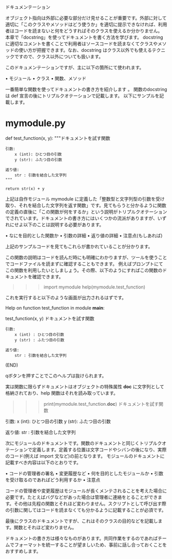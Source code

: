 ドキュメンテーション

オブジェクト指向は外部に必要な部分だけ見せることが重要です。外部に対して適切に「このクラスやメソッドはどう使うか」を適切に提示できなければ、利用者はコードを読まないと何をどうすればそのクラスを使えるか分かりません。
本章で「docstring」を使ってドキュメントを書く方法を学びます。 docstring に適切なコメントを書くことで利用者はソースコードを読まなくてクラスやメソッドの使い方が把握できます。なお、docstring はクラス以外でも使えるテクニックですので、クラス以外についても扱います。

このドキュメンテーションですが、主に以下の箇所にて使われます。

•	モジュール
•	クラス
•	関数、メソッド

一番簡単な関数を使ってドキュメントの書き方を紹介します 。
関数のdocstring は def 宣言の後にトリプルクオテーションで記載します。
以下にサンプルを記載します。

# mymodule.py

def test_function(x, y):
	"""ドキュメントを試す関数

	引数:
	    x (int): ひとつ目の引数
	    y (str): ふたつ目の引数

	返り値:
	    str : 引数を結合した文字列
	"""

	return str(x) + y

上記は自作モジュール mymodule に定義した「整数型と文字列型の引数を受け取り、それを結合した文字列を返す関数」です。見てもらうと分かるように関数の定義の直後に「この関数が何をするか」という説明がトリプルクオテーションでされています。ドキュメントの書き方にはいくつかの流派がありますが、いずれにせよ以下のことは説明する必要があります。

•	なにを目的とした関数か
•	引数の詳細
•	返り値の詳細
•	注意点(もしあれば)

上記のサンプルコードを見てもこれらが書かれていることが分かります。

この関数の説明はコードを読んだ時にも明確にわかりますが、ツールを使うことでコードファイルを読まずに確認することもできます。
例えばプロンプトにてこの関数を利用したいとしましょう。その際、以下のようにすればこの関数のドキュメントを確認できます。

>>> import mymodule
>>> help(mymodule.test_function)

これを実行すると以下のような画面が出力されるはずです。

Help on function test_function in module __main__:

test_function(x, y)
    ドキュメントを試す関数

    引数:
        x (int) : ひとつ目の引数
        y (str) : ふたつ目の引数

    返り値:
        str : 引数を結合した文字列
(END)

qボタンを押すことでこのヘルプは抜けられます。

実は関数に限らずドキュメントはオブジェクトの特殊属性 __doc__ に文字列として格納されており、help 関数はそれを読み取っています。

>>> print(mymodule.test_function.__doc__)
ドキュメントを試す関数

  引数:
      x (int): ひとつ目の引数
      y (str): ふたつ目の引数

  返り値:
      str : 引数を結合した文字列
>>>

次にモジュールのドキュメントです。関数のドキュメントと同じくトリプルクオテーションで定義します。定義する位置は文字コードやシバンの後になり、実際のコード(例えば import 文など)の前となります。
モジュールのドキュメントに記載すべき内容は以下のとおりです。

•	コードの管理者の署名
•	変更履歴など
•	何を目的としたモジュールか
•	引数を受け取るのであればどう利用するか
•	注意点

コードの管理者や変更履歴はモジュールが長くメンテされることを考えた場合に必要です。たとえばバグなどがあった場合は管理者に連絡をとることができます。その他は先程の関数とそれほど変わりません。スクリプトとして呼び出す際の引数に関してはコードを読まなくても分かるように記載することが必須です。

最後にクラスのドキュメントですが、これはそのクラスの目的などを記載します。関数とそれほど変わりません。

ドキュメントの書き方は様々なものがあります。共同作業をするのであればチームでフォーマットを統一することが望ましいため、事前に話し合っておくことをおすすめします。
